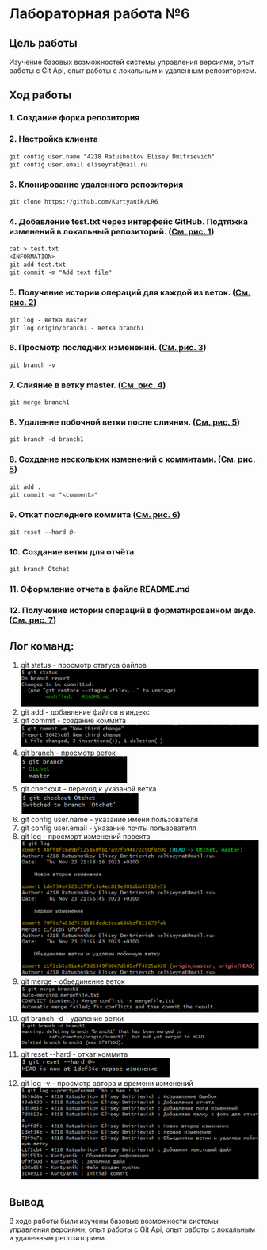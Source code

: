 # Лабораторная работа №6
## Цель работы
Изучение базовых возможностей системы
управления версиями, опыт работы с Git Api, опыт работы с локальным и
удаленным репозиторием.
## Ход работы
### 1. Создание форка репозитория
### 2. Настройка клиента
```
git config user.name "4218 Ratushnikov Elisey Dmitrievich"
git config user.email eliseyrat@mail.ru
```
### 3. Клонирование удаленного репозитория
```
git clone https://github.com/Kurtyanik/LR6
```
### 4. Добавление test.txt через интерфейс GitHub. Подтяжка изменений в локальный репозиторий. ([См. рис. 1](https://github.com/RaElick/LR6/blob/Otchet/photo/git-commit.png))
```
cat > test.txt
<INFORMATION>
git add test.txt
git commit -m "Add text file"
```
### 5. Получение истории операций для каждой из веток. ([См. рис. 2](https://github.com/RaElick/LR6/blob/Otchet/photo/git-log.png))
```
git log - ветка master
git log origin/branch1 - ветка branch1
```
### 6. Просмотр последних изменений. ([См. рис. 3](https://github.com/RaElick/LR6/blob/Otchet/photo/git-branch%20-v.png))
```
git branch -v
```
### 7. Слияние в ветку master. ([См. рис. 4](https://github.com/RaElick/LR6/blob/Otchet/photo/git-merge.png))
```
git merge branch1
```
### 8. Удаление побочной ветки после слияния. ([См. рис. 5](https://github.com/RaElick/LR6/blob/Otchet/photo/git-branch%20-d.png))
```
git branch -d branch1
```
### 8. Сохдание нескольких изменений с коммитами. ([См. рис. 5](https://github.com/RaElick/LR6/blob/Otchet/photo/git-commit.png))
```
git add .
git commit -m "<comment>"
```
### 9. Откат последнего коммита ([См. рис. 6](https://github.com/RaElick/LR6/blob/Otchet/photo/git-reset%20--hard.png))
```
git reset --hard @~
```
### 10. Создание ветки для отчёта
```
git branch Otchet
```
### 11. Оформление отчета в файле README.md
### 12. Получение истории операций в форматированном виде. ([См. рис. 7](https://github.com/RaElick/LR6/blob/Otchet/photo/git-log%20--prety.png))


## <b>Лог команд:</b>
1. git status - просмотр статуса файлов <br>
   ![](https://github.com/RaElick/LR6/blob/Otchet/photo/git-status.png?raw=true)
2. git add - добавление файлов в индекс 
3. git commit - создание коммита <br>
   ![](https://github.com/RaElick/LR6/blob/Otchet/photo/git-commit.png?raw=true)
4. git branch - просмотр веток <br>
   ![](https://github.com/RaElick/LR6/blob/Otchet/photo/git-branch.png?raw=true)
5. git checkout - переход к указаной ветка <br>
   ![](https://github.com/RaElick/LR6/blob/Otchet/photo/git-checkout.png?raw=true)
6. git config user.name - указание имени пользователя 
7. git config user.email - указание почты пользователя
8.  git log - просморт изменений проекта <br>
    ![](https://github.com/RaElick/LR6/blob/Otchet/photo/git-log.png?raw=true)
9.  git merge - обьединение веток <br>
    ![](https://github.com/RaElick/LR6/blob/Otchet/photo/git-merge.png?raw=true)
10. git branch -d - удаление ветки <br>
    ![](https://github.com/RaElick/LR6/blob/Otchet/photo/git-branch%20-d.png?raw=true)
11. git reset --hard - откат коммита <br>
    ![](https://github.com/RaElick/LR6/blob/Otchet/photo/git-reset%20--hard.png?raw=true)
12. git log -v - просмотр автора и времени изменений <br>
    ![](https://github.com/RaElick/LR6/blob/Otchet/photo/git-log%20--prety.png?raw=true)

## Вывод
В ходе работы были изучены базовые возможности системы
управления версиями, опыт работы с Git Api, опыт работы с локальным и
удаленным репозиторием.